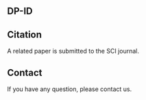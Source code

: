 ## DP-ID 


## Citation
A related paper is submitted to the SCI journal.

## Contact
If you have any question, please contact us.
